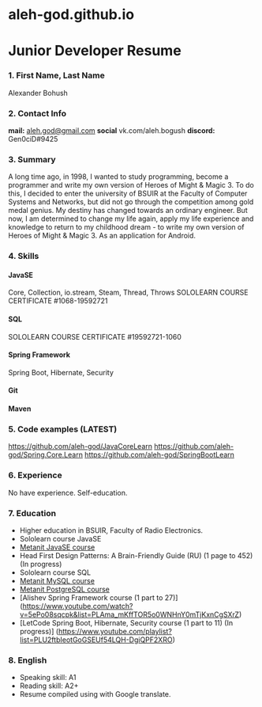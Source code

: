 # aleh-god.github.io
# Junior Developer Resume

### 1. First Name, Last Name
Alexander Bohush

### 2. Contact Info
**mail:** aleh.god@gmail.com
**social** vk.com/aleh.bogush
**discord:** Gen0ciD#9425

### 3. Summary
A long time ago, in 1998, I wanted to study programming, become a programmer and write my own version of Heroes of Might & Magic 3. To do this, I decided to enter the university of BSUIR at the Faculty of Computer Systems and Networks, but did not go through the competition among gold medal genius. My destiny has changed towards an ordinary engineer. But now, I am determined to change my life again, apply my life experience and knowledge to return to my childhood dream - to write my own version of Heroes of Might & Magic 3. As an application for Android.

### 4. Skills
#### JavaSE 
Core, Collection, io.stream, Steam, Thread, Throws
SOLOLEARN COURSE CERTIFICATE #1068-19592721
#### SQL
SOLOLEARN COURSE CERTIFICATE #19592721-1060
#### Spring Framework
Spring Boot, Hibernate, Security
#### Git
#### Maven

### 5. Code examples (LATEST)
https://github.com/aleh-god/JavaCoreLearn
https://github.com/aleh-god/Spring.Core.Learn
https://github.com/aleh-god/SpringBootLearn

### 6. Experience
No have experience. Self-education.

### 7. Education 
* Higher education in BSUIR, Faculty of Radio Electronics.
* Sololearn course JavaSE
* [Metanit JavaSE course](https://metanit.com/java/tutorial/)
* Head First Design Patterns: A Brain-Friendly Guide (RU) (1 page to 452) (In progress)
* Sololearn course SQL
* [Metanit MySQL course](https://metanit.com/sql/mysql/)
* [Metanit PostgreSQL course](https://metanit.com/sql/postgresql)
* [Alishev Spring Framework course (1 part to 27)] (https://www.youtube.com/watch?v=5ePo08sqcpk&list=PLAma_mKffTOR5o0WNHnY0mTjKxnCgSXrZ)
* [LetCode Spring Boot, Hibernate, Security course (1 part to 11) (In progress)] (https://www.youtube.com/playlist?list=PLU2ftbIeotGoGSEUf54LQH-DgiQPF2XRO)

### 8. English
* Speaking skill: A1
* Reading skill: A2+
* Resume compiled using with Google translate.
